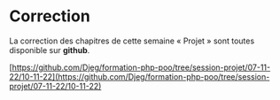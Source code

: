 # Correction

La correction des chapitres de cette semaine « Projet » sont toutes disponible sur **github**.

[https://github.com/Djeg/formation-php-poo/tree/session-projet/07-11-22/10-11-22](https://github.com/Djeg/formation-php-poo/tree/session-projet/07-11-22/10-11-22)
